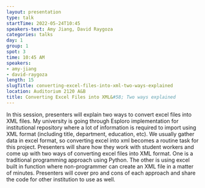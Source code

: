 ```yaml
---
layout: presentation
type: talk 
startTime: 2022-05-24T10:45
speakers-text: Amy Jiang, David Raygoza
categories: talks
day: 1
group: 1
spot: 3
time: 10:45 AM
speakers:
- amy-jiang
- david-raygoza
length: 15
slugTitle: converting-excel-files-into-xml-two-ways-explained
location: Auditorium 2120 A&B
title: Converting Excel Files into XML&#58; Two ways explained
---
```

In this session, presenters will explain two ways to convert excel files into XML files. My university is going through Esploro implementation for institutional repository where a lot of information is required to import using XML format (including title, department, education, etc). We usually gather data in excel format, so converting excel into xml becomes a routine task for this project. Presenters will share how they work with student workers and come up with two ways of converting excel files into XML format. One is a traditional programming approach using Python. The other is using excel built in function where non-programmer can create an XML file in a matter of minutes. Presenters will cover pro and cons of each approach and share the code for other institution to use as well.